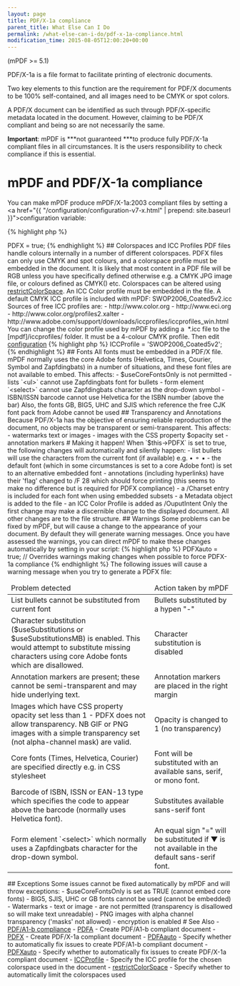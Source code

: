 ```yaml
---
layout: page
title: PDF/X-1a compliance
parent_title: What Else Can I Do
permalink: /what-else-can-i-do/pdf-x-1a-compliance.html
modification_time: 2015-08-05T12:00:20+00:00
---
```


(mPDF >= 5.1)

PDF/X-1a is a file format to facilitate printing of electronic documents.

Two key elements to this function are the requirement for PDF/X documents to be 100% self-contained, and all images 
need to be CMYK or spot colors.

A PDF/X document can be identified as such through PDF/X-specific metadata located in the document. However, 
claiming to be PDF/X compliant and being so are not necessarily the same.

**Important**: mPDF is ***not guaranteed ***to produce fully PDF/X-1a compliant files in all circumstances. 
It is the users responsibility to check compliance if this is essential.

# mPDF and PDF/X-1a compliance

You can make mPDF produce mPDF/X-1a:2003 compliant files by setting a 
<a href="{{ "/configuration/configuration-v7-x.html" | prepend: site.baseurl }}">configuration variable</a>:

{% highlight php %}
<?php

$this->PDFX = true;
{% endhighlight %}

## Colorspaces and ICC Profiles

PDF files handle colours internally in a number of different colorspaces. PDFX files can only use CMYK and spot colours, 
and a colorspace profile must be embedded in the document.

It is likely that most content in a PDF file will be RGB unless you have specifically defined otherwise e.g. 
a CMYK JPG image file, or colours defined as CMYK() etc.

Colorspaces can be altered using 
<a href="{{ "/reference/mpdf-variables/restrictcolorspace.html" | prepend: site.baseurl }}">restrictColorSpace</a>.

An ICC Color profile must be embedded in the file.

A default CMYK ICC profile is included with mPDF: SWOP2006_Coated5v2.icc

Sources of free ICC profiles are:

- http://www.color.org
- http://www.eci.org
- http://www.color.org/profiles2.xalter 
- http://www.adobe.com/support/downloads/iccprofiles/iccprofiles_win.html 

You can change the color profile used by mPDF by adding a  <span class="filename">*.icc</span> file to the 
<span class="filename">[mpdf]/iccprofiles/</span> folder. It must be a 4-colour CMYK profile. 
Then edit <a href="{{ "/configuration/configuration-v7-x.html" | prepend: site.baseurl }}">configuration</a>

{% highlight php %}
<?php

$mpdf->ICCProfile = 'SWOP2006_Coated5v2';
{% endhighlight %}

## Fonts

All fonts must be embedded in a PDF/X file. mPDF normally uses the core Adobe fonts (Helvetica, Times, Courier, 
Symbol and Zapfdingbats) in a number of situations, and these font files are not available to embed. This affects:

- <span class="parameter">$useCoreFontsOnly</span> is not permitted
- lists `&lt;ul&gt;` cannot use Zapfdingbats font for bullets
- form element `&lt;select&gt;` cannot use Zapfdingbats character as the drop-down symbol
- ISBN/ISSN barcode cannot use Helvetica for the ISBN number (above the bar)

Also, the fonts GB, BIG5, UHC and SJIS which reference the free CJK font pack from Adobe cannot be used

## Transparency and Annotations

Because PDF/X-1a has the objective of ensuring reliable reproduction of the document, no objects may be transparent 
or semi-transparent. This affects:

- watermarks text or images
- images with the CSS property <span class="parameter">$opacity</span> set
- annotation markers

# Making it happen!

When `$this->PDFX` is set to true, the following changes will automatically and silently happen:

- list bullets will use the characters from the current font (if available) e.g. • ⚬ ▪ 
- the default font (which in some circumstances is set to a core Adobe font) is set to an alternative embedded font
- annotations (including hyperlinks) have their 'flag' changed to /F 28 which should force printing 
  (this seems to make no difference but is required for PDFX compliance)
- a /Charset entry is included for each font when using embedded subsets
- a Metadata object is added to the file 
- an ICC Color Profile is added as /OuputIntent

Only the first change may make a discernible change to the displayed document. All other changes are to the file structure.

## Warnings

Some problems can be fixed by mPDF, but will cause a change to the appearance of your document. By default they will 
generate warning messages. Once you have assessed the warnings, you can direct mPDF to make these changes automatically 
by setting in your script:

{% highlight php %}
<?php

$mpdf->PDFXauto = true; // Overrides warnings making changes when possible to force PDFX-1a compliance
{% endhighlight %}

The following issues will cause a warning message when you try to generate a PDFX file:

<table class="table">
    <thead>
        <tr>
            <td>Problem detected</td>
            <td>Action taken by mPDF</td>
        </tr>
    </thead>
    <tbody>
        <tr>
            <td>List bullets cannot be substituted from current font</td>
            <td>Bullets substituted by a hypen "-"</td>
        </tr>
        <tr>
            <td>

                Character substitution (<span class="parameter">$useSubstitutions</span> or 
                <span class="parameter">$useSubstitutionsMB</span>) is enabled. This would attempt to substitute 
                missing characters using core Adobe fonts which are disallowed.

            </td>
            <td>Character substitution is disabled

            </td>
        </tr>
        <tr>
            <td>Annotation markers are present; these cannot be semi-transparent and may hide underlying text.</td>
            <td>Annotation markers are placed in the right margin</td>
        </tr>
        <tr>
            <td>

                Images which have CSS property opacity set less than 1 - PDFX does not allow transparency. NB GIF or 
                PNG images with a simple transparency set (not alpha-channel mask) are valid.

            </td>
            <td>Opacity is changed to 1 (no transparency)</td>
        </tr>
        <tr>
            <td>Core fonts (Times, Helvetica, Courier) are specified directly e.g. in CSS stylesheet</td>
            <td>Font will be substituted with an available sans, serif, or mono font.</td>
        </tr>
        <tr>
            <td>
                Barcode of ISBN, ISSN or EAN-13 type which specifies the code to appear above the barcode 
                (normally uses Helvetica font).
            </td>
            <td>Substitutes available sans-serif font</td>
        </tr>
        <tr>
            <td>Form element `&lt;select&gt;` which normally uses a Zapfdingbats character for the drop-down symbol.</td>
            <td>An equal sign "=" will be substituted if ▼ is not available in the default sans-serif font.</td>
        </tr>
    </tbody>
</table>


## Exceptions

Some issues cannot be fixed automatically by mPDF and will throw exceptions:

- <span class="parameter">$useCoreFontsOnly</span> is set as <span class="smallblock">TRUE</span> (cannot embed core fonts)
- BIG5, SJIS, UHC or GB fonts cannot be used (cannot be embedded)
- Watermarks - text or image - are not permitted (transparency is disallowed so will make text unreadable)
- PNG images with alpha channel transparency ('masks' not allowed)
- encryption is enabled

# See Also

- <a href="{{ "/what-else-can-i-do/pdf-a1-b-compliance.html" | prepend: site.baseurl }}">PDF/A1-b compliance</a>
- <a href="{{ "/reference/mpdf-variables/pdfa.html" | prepend: site.baseurl }}">PDFA</a> - Create PDF/A1-b compliant document
- <a href="{{ "/reference/mpdf-variables/pdfx.html" | prepend: site.baseurl }}">PDFX</a> - Create PDF/X-1a compliant document
- <a href="{{ "/reference/mpdf-variables/pdfaauto.html" | prepend: site.baseurl }}">PDFAauto</a> - Specify whether to automatically fix issues to create PDF/A1-b compliant document
- <a href="{{ "/reference/mpdf-variables/pdfxauto.html" | prepend: site.baseurl }}">PDFXauto</a> - Specify whether to automatically fix issues to create PDF/X-1a compliant document
- <a href="{{ "/reference/mpdf-variables/iccprofile.html" | prepend: site.baseurl }}">ICCProfile</a> - Specify the ICC profile for the chosen colorspace used in the document
- <a href="{{ "/reference/mpdf-variables/restrictcolorspace.html" | prepend: site.baseurl }}">restrictColorSpace</a> - Specify whether to automatically limit the colorspaces used
